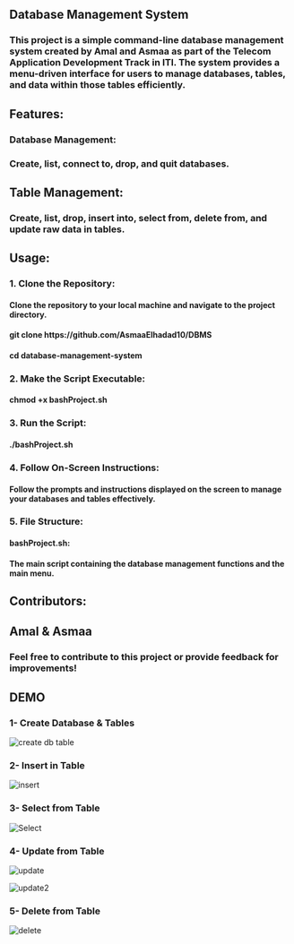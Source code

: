 <h2> Database Management System </h2>

<h3> This project is a simple command-line database management system created by Amal and Asmaa as part of the Telecom Application Development Track in ITI. 
The system provides a menu-driven interface for users to manage databases, tables, and data within those tables efficiently.</h3>

<h2> Features:</h2>
<h3> Database Management:</h3>
<h3> Create, list, connect to, drop, and quit databases.</h3>

<h2> Table Management:</h2>
<h3> Create, list, drop, insert into, select from, delete from, and update raw data in tables.</h3>


<h2> Usage:</h2>
<h3> 1. Clone the Repository:</h3>

<h4> Clone the repository to your local machine and navigate to the project directory.</h4>

  <h4> git clone https://github.com/AsmaaElhadad10/DBMS</h4>
  <h4> cd database-management-system</h4>

<h3> 2. Make the Script Executable:</h3>
   <h4> chmod +x bashProject.sh</h4>

<h3> 3. Run the Script:</h3>
   <h4> ./bashProject.sh</h4>
   
<h3> 4. Follow On-Screen Instructions:</h3>
   <h4> Follow the prompts and instructions displayed on the screen to manage your databases and tables effectively.</h4>
   
<h3> 5. File Structure:</h3>
   
<h4> bashProject.sh:</h4>
<h4> The main script containing the database management functions and the main menu.</h4>

<h2> Contributors:</h2>
<h2> Amal & Asmaa</h2>

<h3> Feel free to contribute to this project or provide feedback for improvements!</h3>

    
<h2> DEMO </h2>
<h3>1- Create Database & Tables</h3>

![create db table](https://github.com/AsmaaElhadad10/DBMS/assets/151434961/bb407428-badf-4b65-aea2-a3c9e121be29)

<h3>2- Insert in Table </h3>

![insert](https://github.com/AsmaaElhadad10/DBMS/assets/151434961/6a3fa1de-915a-47c9-a7fb-45113c4e2db4)

<h3>3- Select from Table </h3>

![Select](https://github.com/AsmaaElhadad10/DBMS/assets/151434961/b3c81fdc-421f-4f9d-9203-7ddaf2217d14)

<h3>4- Update from Table </h3>

![update](https://github.com/AsmaaElhadad10/DBMS/assets/151434961/7088e23f-8c6f-48ed-8933-ec7d672281a2)

![update2](https://github.com/AsmaaElhadad10/DBMS/assets/151434961/0c80be36-e98b-4964-a2ca-1b7958f390a7)

<h3>5- Delete from Table </h3>

![delete](https://github.com/AsmaaElhadad10/DBMS/assets/151434961/9ed34881-bdc4-4eff-8ca2-fdb381608554)



